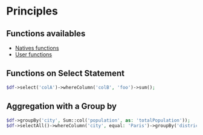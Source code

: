 # Principles

## Functions availables
* [Natives functions](Natives_Functions)
* [User functions](User_Functions)

## Functions on Select Statement
```php
$df->select('colA')->whereColumn('colB', 'foo')->sum();
```

## Aggregation with a Group by
```php
$df->groupBy('city', Sum::col('population', as: 'totalPopulation'));
$df->selectAll()->whereColumn('city', equal: 'Paris')->groupBy('district', Sum::col('population', as: 'totalPopulation'));
```